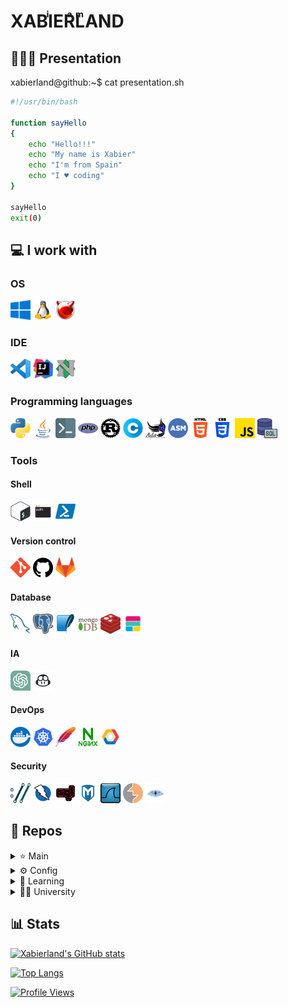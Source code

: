 <!--markdownlint-disable-file MD033-->
<!--markdownlint-disable-file MD045-->
# XABIͥERͣLͫAND

## 🧑🏼‍💻 Presentation

xabierland@github:~$  cat presentation.sh

```bash
#!/usr/bin/bash

function sayHello
{
    echo "Hello!!!"
    echo "My name is Xabier"
    echo "I'm from Spain"
    echo "I ♥ coding"
}

sayHello
exit(0)
```

## 💻 I work with

### OS

<img src="img\os\windows.png"
width="32"
height="32"
title="Windows">
<img src="img\os\linux.png"
width="32"
height="32"
title="GNU/Linux">
<img src="img\os\bsd.png"
width="32"
height="32"
title="BSD">

### IDE

<img src="img\ide\vscode.png"
width="32"
height="32"
title="Visual Studio Code">
<img src="img\ide\intellij.png"
width="32"
height="32"
title="IntelliJ">
<img src="img\ide\nvim.png"
width="32"
height="32"
title="NVim">

### Programming languages

<img src="img\pl\python.png"
width="32"
height="32"
title="Python">
<img src="img\pl\java.png"
width="32"
height="32"
title="Java">
<img src="img\pl\bash.png"
width="32"
height="32"
title="Bash">
<img src="img\pl\php.png"
width="32"
height="32"
title="PHP">
<img src="img\pl\rust.png"
width="32"
height="32"
title="Rust">
<img src="img\pl\c.png"
width="32"
height="32"
title="C">
<img src="img\pl\ada.png"
width="32"
height="32"
title="ADA">
<img src="img\pl\asm.png"
width="32"
height="32"
title="Assembly">
<img src="img\pl\html.png"
width="32"
height="32"
title="HTML">
<img src="img\pl\css.png"
width="32"
height="32"
title="CSS">
<img src="img\pl\js.png"
width="32"
height="32"
title="JavaScript">
<img src="img\pl\sql.png"
width="32"
height="32"
title="SQL">

### Tools

#### Shell

<img src="img\tools\bash.png"
width="32"
height="32"
title="Bash">
<img src="img\tools\zsh.png"
width="32"
height="32"
title="ZSH">
<img src="img\tools\powershell.png"
width="32"
height="32"
title="Powershell">

#### Version control

<img src="img\tools\git.png"
width="32"
height="32"
title="Git">
<img src="img\tools\github.png"
width="32"
height="32"
title="GitHub">
<img src="img\tools\gitlab.png"
width="32"
height="32"
title="GitLab">

#### Database

<img src="img\tools\mysql.png"
width="32"
height="32"
title="MySQL">
<img src="img\tools\postgre.png"
width="32"
height="32"
title="PostgreSQL">
<img src="img\tools\sqlite.png"
width="32"
height="32"
title="SQLite">
<img src="img\tools\mongodb.png"
width="32"
height="32"
title="MongoDB">
<img src="img\tools\redis.png"
width="32"
height="32"
title="Redis">
<img src="img\tools\elk.svg"
width="32"
height="32"
title="ELK">

#### IA

<img src="img\tools\gpt.png"
width="32"
height="32"
title="GPT">
<img src="img\tools\gc.png"
width="32"
height="32"
title="GitHub Copilot">

#### DevOps

<img src="img\tools\docker.png"
width="32"
height="32"
title="Docker">
<img src="img\tools\kubernetes.png"
width="32"
height="32"
title="Kubernetes">
<img src="img\tools\apache.png"
width="32"
height="32"
title="Apache">
<img src="img\tools\nginx.png"
width="32"
height="32"
title="NGINX">
<img src="img\tools\gcp.svg"
width="32"
height="32"
title="Google Cloud Platform">

#### Security

<img src="img\tools\curl.png"
width="32"
height="32"
title="curl">
<img src="img\tools\zap.png"
width="32"
height="32"
title="ZAP">
<img src="img\tools\sqlmap.png"
width="32"
height="32"
title="sqlmap">
<img src="img\tools\mf.png"
width="32"
height="32"
title="Metasploit">
<img src="img\tools\wireshark.png"
width="32"
height="32"
title="Wireshark">
<img src="img\tools\burpsuit.png"
width="32"
height="32"
title="Burpsuit">
<img src="img\tools\nmap.png"
width="32"
height="32"
title="NMAP">

## 📂 Repos

<details>
  <summary>⭐ Main </summary>

[![Readme Card](https://github-readme-stats.vercel.app/api/pin/?username=xabierland&repo=MTProxy&show_icons=true&theme=transparent)](https://github.com/Xabierland/MTProxy)

</details>

<details>
  <summary>⚙ Config </summary>

[![Readme Card](https://github-readme-stats.vercel.app/api/pin/?username=xabierland&repo=dotfiles&show_icons=true&theme=transparent)](https://github.com/Xabierland/dotfiles)

</details>

<details>
    <summary>📓 Learning</summary>

[![Readme Card](https://github-readme-stats.vercel.app/api/pin/?username=xabierland&repo=LeetCode&show_icons=true&theme=transparent)](https://github.com/Xabierland/LeetCode)

[![Readme Card](https://github-readme-stats.vercel.app/api/pin/?username=xabierland&repo=HTB&show_icons=true&theme=transparent)](https://github.com/Xabierland/HTB)

</details>

<details>
<summary>👨‍🎓 University</summary>
<details>
<summary> First </summary>

First quarter

[![Readme Card](https://github-readme-stats.vercel.app/api/pin/?username=xabierland&repo=PB-ADA&show_icons=true&theme=transparent)](https://github.com/Xabierland/PB-ADA)

[![Readme Card](https://github-readme-stats.vercel.app/api/pin/?username=xabierland&repo=PB-Python&show_icons=true&theme=transparent)](https://github.com/Xabierland/PB-Python)

[![Readme Card](https://github-readme-stats.vercel.app/api/pin/?username=xabierland&repo=PDSD-Proyecto&show_icons=true&theme=transparent)](https://github.com/Xabierland/PDSD-Proyecto)

Second quarter

[![Readme Card](https://github-readme-stats.vercel.app/api/pin/?username=xabierland&repo=PMOO&show_icons=true&theme=transparent)](https://github.com/Xabierland/PMOO)

[![Readme Card](https://github-readme-stats.vercel.app/api/pin/?username=xabierland&repo=EC&show_icons=true&theme=transparent)](https://github.com/Xabierland/EC)

</details>
<details>
<summary> Second </summary>

First quarter

[![Readme Card](https://github-readme-stats.vercel.app/api/pin/?username=xabierland&repo=EDA&show_icons=true&theme=transparent)](https://github.com/Xabierland/EDA)

[![Readme Card](https://github-readme-stats.vercel.app/api/pin/?username=xabierland&repo=EDA-LAB&show_icons=true&theme=transparent)](https://github.com/Xabierland/EDA-LAB)

[![Readme Card](https://github-readme-stats.vercel.app/api/pin/?username=xabierland&repo=R&show_icons=true&theme=transparent)](https://github.com/Xabierland/R)

[![Readme Card](https://github-readme-stats.vercel.app/api/pin/?username=xabierland&repo=AC&show_icons=true&theme=transparent)](https://github.com/Xabierland/AC)

Second quarter

[![Readme Card](https://github-readme-stats.vercel.app/api/pin/?username=xabierland&repo=IS&show_icons=true&theme=transparent)](https://github.com/Xabierland/IS)

[![Readme Card](https://github-readme-stats.vercel.app/api/pin/?username=xabierland&repo=IS-Proyecto&show_icons=true&theme=transparent)](https://github.com/Xabierland/IS-Proyecto)

[![Readme Card](https://github-readme-stats.vercel.app/api/pin/?username=xabierland&repo=BD-Proyecto&show_icons=true&theme=transparent)](https://github.com/Xabierland/DB-Proyecto)

[![Readme Card](https://github-readme-stats.vercel.app/api/pin/?username=xabierland&repo=ISO&show_icons=true&theme=transparent)](https://github.com/Xabierland/ISO)

[![Readme Card](https://github-readme-stats.vercel.app/api/pin/?username=xabierland&repo=ISO-Proyecto&show_icons=true&theme=transparent)](https://github.com/Xabierland/ISO-Proyecto)

</details>

<details>
<summary> Third </summary>

First quarter

[![Readme Card](https://github-readme-stats.vercel.app/api/pin/?username=xabierland&repo=SGSSI&show_icons=true&theme=transparent)](https://github.com/Xabierland/SGSSI)

[![Readme Card](https://github-readme-stats.vercel.app/api/pin/?username=xabierland&repo=SGSSI-Proyecto&show_icons=true&theme=transparent)](https://github.com/Xabierland/SGSSI-Proyecto)

[![Readme Card](https://github-readme-stats.vercel.app/api/pin/?username=xabierland&repo=ADSI&show_icons=true&theme=transparent)](https://github.com/Xabierland/ADSI)

[![Readme Card](https://github-readme-stats.vercel.app/api/pin/?username=xabierland&repo=ADSI-Proyecto&show_icons=true&theme=transparent)](https://github.com/Xabierland/ADSI-Proyecto)

[![Readme Card](https://github-readme-stats.vercel.app/api/pin/?username=xabierland&repo=SGI&show_icons=true&theme=transparent)](https://github.com/Xabierland/SGI)

[![Readme Card](https://github-readme-stats.vercel.app/api/pin/?username=xabierland&repo=OP&show_icons=true&theme=transparent)](https://github.com/Xabierland/OP)

Second quarter

[![Readme Card](https://github-readme-stats.vercel.app/api/pin/?username=xabierland&repo=ABD&show_icons=true&theme=transparent)](https://github.com/Xabierland/ABD)

[![Readme Card](https://github-readme-stats.vercel.app/api/pin/?username=xabierland&repo=SW&show_icons=true&theme=transparent)](https://github.com/Xabierland/SW)

[![Readme Card](https://github-readme-stats.vercel.app/api/pin/?username=xabierland&repo=SAD&show_icons=true&theme=transparent)](https://github.com/Xabierland/SAD)

[![Readme Card](https://github-readme-stats.vercel.app/api/pin/?username=xabierland&repo=SAD-Proyecto&show_icons=true&theme=transparent)](https://github.com/Xabierland/SAD-Proyecto)

[![Readme Card](https://github-readme-stats.vercel.app/api/pin/?username=xabierland&repo=GP&show_icons=true&theme=transparent)](https://github.com/Xabierland/GP)

[![Readme Card](https://github-readme-stats.vercel.app/api/pin/?username=xabierland&repo=SGE&show_icons=true&theme=transparent)](https://github.com/Xabierland/SGE)

[![Readme Card](https://github-readme-stats.vercel.app/api/pin/?username=xabierland&repo=SGE-Proyecto&show_icons=true&theme=transparent)](https://github.com/Xabierland/SGE-Proyecto)

</details>
<details>
<summary> Fourth </summary>

First quarter

[![Readme Card](https://github-readme-stats.vercel.app/api/pin/?username=xabierland&repo=AS&show_icons=true&theme=transparent)](https://github.com/Xabierland/AS)

[![Readme Card](https://github-readme-stats.vercel.app/api/pin/?username=xabierland&repo=AS-Proyecto&show_icons=true&theme=transparent)](https://github.com/Xabierland/AS-Proyecto)

[![Readme Card](https://github-readme-stats.vercel.app/api/pin/?username=xabierland&repo=TIA&show_icons=true&theme=transparent)](https://github.com/Xabierland/TIA)

[![Readme Card](https://github-readme-stats.vercel.app/api/pin/?username=xabierland&repo=TIA-Practicas&show_icons=true&theme=transparent)](https://github.com/Xabierland/TIA-Practicas)


Second quarter

[![Readme Card](https://github-readme-stats.vercel.app/api/pin/?username=xabierland&repo=DAS&show_icons=true&theme=transparent)](https://github.com/Xabierland/DAS)

[![Readme Card](https://github-readme-stats.vercel.app/api/pin/?username=xabierland&repo=DAS-Proyecto&show_icons=true&theme=transparent)](https://github.com/Xabierland/DAS-Proyecto)

[![Readme Card](https://github-readme-stats.vercel.app/api/pin/?username=xabierland&repo=DAWE&show_icons=true&theme=transparent)](https://github.com/Xabierland/DAWE)

[![Readme Card](https://github-readme-stats.vercel.app/api/pin/?username=xabierland&repo=DAWE-Proyecto&show_icons=true&theme=transparent)](https://github.com/Xabierland/DAWE-Proyecto)




</details>
</details>

## 📊 Stats

[![Xabierland's GitHub stats](https://github-readme-stats.vercel.app/api?username=xabierland&hide_rank=true&show_icons=true&include_all_commits=true&theme=transparent&locale=es)](https://github.com/Xabierland)

[![Top Langs](https://github-readme-stats.vercel.app/api/top-langs/?username=xabierland&layout=compact&theme=transparent&locale=es)](https://github.com/Xabierland)

[![Profile Views](https://komarev.com/ghpvc/?username=xabierland&color=blue&style=plastic&label=Visitas)](https://github.com/Xabierland)
